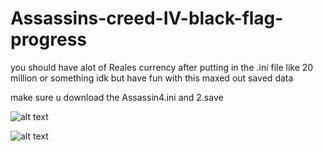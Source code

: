 # Assassins-creed-IV-black-flag-progress
you should have alot of Reales currency after putting in the .ini file like 20 million or something idk but have fun with this maxed out saved data

make sure u download the Assassin4.ini and 2.save

![alt text](https://cdn.discordapp.com/attachments/1222736104357236828/1228876242409881711/image.png?ex=662da32f&is=661b2e2f&hm=9b8f22fbc33759f09ec2b12a3a2a5d2888623256281b19255b9cff7d8321cd03&)

![alt text](https://cdn.discordapp.com/attachments/1222736104357236828/1229327442079125564/image.png?ex=662f4765&is=661cd265&hm=a605bdad2ccf73114e22c592415525cc6f97ac164d3f7bfd3a5fe4945d0742b6&)
